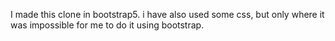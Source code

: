 I made this clone in bootstrap5.
i have also used some css, but only where it was impossible for me to do it using bootstrap.
